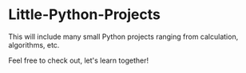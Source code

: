 # Little-Python-Projects

This will include many small Python projects ranging from calculation, algorithms, etc.

Feel free to check out, let's learn together!
